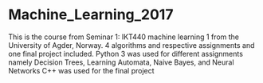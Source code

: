 # Machine_Learning_2017
This is the course from Seminar 1: IKT440 machine learning 1 from the University of Agder, Norway. 4 algorithms and respective assignments 
and one final project included. 
Python 3  was used for different assignments namely Decision Trees, Learning Automata, Naive Bayes, and Neural Networks
C++ was used for the final project 
